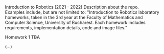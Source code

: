 Introduction to Robotics (2021 - 2022)
Description about the repo. Examples include, but are not limited to: "Introduction to Robotics laboratory homeworks, taken in the 3rd year at the Faculty of Mathematics and Computer Science, University of Bucharest. Each homework includes requirements, implementation details, code and image files."

Homework 1
TBA

(...)
